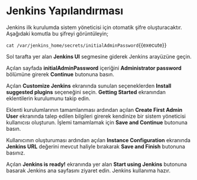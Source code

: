# Jenkins Yapılandırması

Jenkins ilk kurulumda sistem yöneticisi için otomatik şifre oluşturacaktır. Aşağıdaki komutla bu şifreyi görüntüleyin;

`cat /var/jenkins_home/secrets/initialAdminPassword`{{execute}}

Sol tarafta yer alan **Jenkins UI** segmesine giderek Jenkins arayüzüne geçin.

Açılan sayfada **initialAdminPassword** içeriğini **Administrator password** bölümüne girerek **Continue** butonuna basın.

Açılan **Customize Jenkins** ekranında sunulan seçeneklerden **Install suggested plugins** seçeneğini seçin. **Getting Started** ekranından eklentilerin kurulumunu takip edin.

Eklenti kurulumlarının tamamlanması ardından açılan **Create First Admin User** ekranında talep edilen bilgileri girerek kendinize bir sistem yöneticisi kullanıcısı oluşturun. İşlemi tamamlamak için **Save and Continue** butonuna basın.

Kullanıcının oluşturuması ardından açılan **Instance Configuration** ekranında **Jenkins URL** değerini mevcut haliyle bırakarak **Save and Finish** butonuna basınız.

Açılan **Jenkins is ready!** ekranında yer alan **Start using Jenkins** butonuna basarak Jenkins ana sayfasını ziyaret edin. Jenkins kullanıma hazır.
